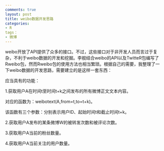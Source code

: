 ```yaml
---
comments: true
layout: post
title: weibo数据开发思路
categories:
- R
tags：
- 微博
---
```


weibo开放了API提供了众多的接口。不过，这些接口对于非开发人员而言过于复杂，不利于weibo数据的开发和挖掘。李舰结合weibo的API以及TwitteR包编写了Rweibo包，然而Rweibo包的使用方法也相当繁琐。根据自己的需要，我整理了一下weibo数据的开发思路，需要建立的是这样一套东西：

应当具有的功能：

1.获取用户A在时间t至时间t+k之间发布的所有微博正文文本内容。

对应的函数为：weibotext(A,from=t,to=t+k)。

该函数有三个参数：分别表示用户ID、起始时间t和截止时间t+k。

2.获取用户A发布的某条微博W的被转发次数和被评论次数。

3.获取用户A当前的粉丝数量。

4.获取用户A当前关注的用户数量。
